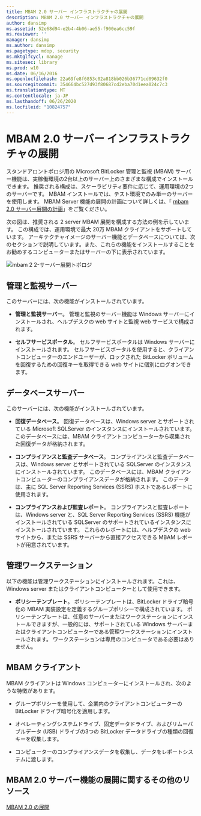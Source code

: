 ```yaml
---
title: MBAM 2.0 サーバー インフラストラクチャの展開
description: MBAM 2.0 サーバー インフラストラクチャの展開
author: dansimp
ms.assetid: 52e68d94-e2b4-4b06-ae55-f900ea6cc59f
ms.reviewer: ''
manager: dansimp
ms.author: dansimp
ms.pagetype: mdop, security
ms.mktglfcycl: manage
ms.sitesec: library
ms.prod: w10
ms.date: 06/16/2016
ms.openlocfilehash: 22a69fe8f6853c02a818bb026b36771cd09632f0
ms.sourcegitcommit: 354664bc527d93f80687cd2eba70d1eea024c7c3
ms.translationtype: MT
ms.contentlocale: ja-JP
ms.lasthandoff: 06/26/2020
ms.locfileid: "10824757"
---
```

# MBAM 2.0 サーバー インフラストラクチャの展開


スタンドアロントポロジ用の Microsoft BitLocker 管理と監視 (MBAM) サーバー機能は、実稼働環境の2台以上のサーバー上のさまざまな構成でインストールできます。 推奨される構成は、スケーラビリティ要件に応じて、運用環境の2つのサーバーです。 MBAM インストールでは、テスト環境でのみ単一のサーバーを使用します。 MBAM Server 機能の展開の計画について詳しくは、「 [mbam 2.0 サーバー展開の計画](planning-for-mbam-20-server-deployment-mbam-2.md)」をご覧ください。

次の図は、推奨される 2 server MBAM 展開を構成する方法の例を示しています。 この構成では、運用環境で最大 20万 MBAM クライアントをサポートしています。 アーキテクチャイメージのサーバー機能とデータベースについては、次のセクションで説明しています。また、これらの機能をインストールすることをお勧めするコンピューターまたはサーバーの下に表示されています。

![mbam 2 2-サーバー展開トポロジ](images/mbam2-3-servers.gif)

## 管理と監視サーバー


このサーバーには、次の機能がインストールされています。

-   **管理と監視サーバー**。 管理と監視のサーバー機能は Windows サーバーにインストールされ、ヘルプデスクの web サイトと監視 web サービスで構成されます。

-   **セルフサービスポータル**。 セルフサービスポータルは Windows サーバーにインストールされます。 セルフサービスポータルを使用すると、クライアントコンピューターのエンドユーザーが、ロックされた BitLocker ボリュームを回復するための回復キーを取得できる web サイトに個別にログオンできます。

## データベースサーバー


このサーバーには、次の機能がインストールされています。

-   **回復データベース**。 回復データベースは、Windows server とサポートされている Microsoft SQLServer のインスタンスにインストールされています。 このデータベースには、MBAM クライアントコンピューターから収集された回復データが格納されます。

-   **コンプライアンスと監査データベース**。 コンプライアンスと監査データベースは、Windows server とサポートされている SQLServer のインスタンスにインストールされています。 このデータベースには、MBAM クライアントコンピューターのコンプライアンスデータが格納されます。 このデータは、主に SQL Server Reporting Services (SSRS) ホストであるレポートに使用されます。

-   **コンプライアンスおよび監査レポート**。 コンプライアンスと監査レポートは、Windows server と、SQL Server Reporting Services (SSRS) 機能がインストールされている SQLServer のサポートされているインスタンスにインストールされています。 これらのレポートには、ヘルプデスクの web サイトから、または SSRS サーバーから直接アクセスできる MBAM レポートが用意されています。

## 管理ワークステーション


以下の機能は管理ワークステーションにインストールされます。これは、Windows server またはクライアントコンピューターとして使用できます。

-   **ポリシーテンプレート**。 ポリシーテンプレートは、BitLocker ドライブ暗号化の MBAM 実装設定を定義するグループポリシーで構成されています。 ポリシーテンプレートは、任意のサーバーまたはワークステーションにインストールできますが、一般的には、サポートされている Windows サーバーまたはクライアントコンピューターである管理ワークステーションにインストールされます。 ワークステーションは専用のコンピュータである必要はありません。

## <a href="" id="---------mbam-client"></a> MBAM クライアント


MBAM クライアントは Windows コンピューターにインストールされ、次のような特徴があります。

-   グループポリシーを使用して、企業内のクライアントコンピューターの BitLocker ドライブ暗号化を適用します。

-   オペレーティングシステムドライブ、固定データドライブ、およびリムーバブルデータ (USB) ドライブの3つの BitLocker データドライブの種類の回復キーを収集します。

-   コンピューターのコンプライアンスデータを収集し、データをレポートシステムに渡します。

## MBAM 2.0 サーバー機能の展開に関するその他のリソース


[MBAM 2.0 の展開](deploying-mbam-20-mbam-2.md)

 

 





